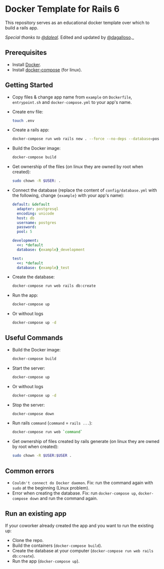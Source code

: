 # Docker Template for Rails 6

This repository serves as an educational docker template over which to build a rails app.

_Special thanks to [@daleal](https://github.com/daleal)._
Edited and updated by [@dagalloso](https://github.com/dagalloso)._

## Prerequisites

- Install [Docker](https://docs.docker.com/install/).
- Install [docker-compose](https://docs.docker.com/compose/install/) (for linux).

## Getting Started

- Copy files & change app name from `example` on `Dockerfile`, `entrypoint.sh` and `docker-compose.yml` to your app's name.

- Create env file:

    ```bash
    touch .env
    ```

- Create a rails app:

    ```bash
    docker-compose run web rails new . --force --no-deps --database=postgresql
    ```

- Build the Docker image:

    ```bash
    docker-compose build
    ```

- Get ownership of the files (on linux they are owned by root when created):

    ```bash
    sudo chown -R $USER: .
    ```

- Connect the database (replace the content of `config/database.yml` with the following, change `{example}` with your app's name):

    ```yaml
    default: &default
      adapter: postgresql
      encoding: unicode
      host: db
      username: postgres
      password:
      pool: 5

    development:
      <<: *default
      database: {example}_development

    test:
      <<: *default
      database: {example}_test
    ```

- Create the database:

    ```bash
    docker-compose run web rails db:create
    ```

- Run the app:

    ```bash
    docker-compose up
    ```

- Or without logs
    ```bash
    docker-compose up -d
    ```

## Useful Commands

- Build the Docker image:

    ```bash
    docker-compose build
    ```

- Start the server:

    ```bash
    docker-compose up
    ```

- Or without logs
    ```bash
    docker-compose up -d
    ```

- Stop the server:

    ```bash
    docker-compose down
    ```

- Run rails `command` (`command` = `rails ...`):

    ```bash
    docker-compose run web `command`
    ```

- Get ownership of files created by rails generate (on linux they are owned by root when created):

    ```bash
    sudo chown -R $USER:$USER .
    ```

## Common errors
- `Couldn't connect do Docker daemon`. Fix: run the command again with `sudo` at the beginning (Linux problem).
- Error when creating the database. Fix: run `docker-compose up`, `docker-compose down` and run the command again.

## Run an existing app
If your coworker already created the app and you want to run the existing up:
- Clone the repo.
- Build the containers (`docker-compose build`).
- Create the database at your computer (`docker-compose run web rails db:create`).
- Run the app (`docker-compose up`).

